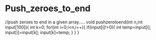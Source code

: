 # Push_zeroes_to_end
//push zeroes to end in a given array.....
void pushzerotoend(int n,int input[100]){
    int k=0;
    for(int i=0;i<n;i++){
        if(input[i]!=0){
            int temp=input[i];
            input[i]=input[k];
            input[k]=temp;
        }
    }
}
